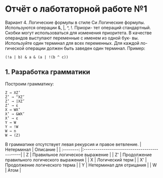 # Отчёт о лаботаторной работе №1

Вариант 4. Логические формулы в стиле Си
Логические формулы. Используются операции &, |, ^, !. Приори- тет операций стандартный. Скобки могут использоваться для изменения приоритета.
В качестве операндов выступают переменные с именем из одной бук- вы. Используйте один терминал для всех переменных. Для каждой ло- гической операции должен быть заведен один терминал.
Пример:
```
(!a | b) & a & (a | !(b ^ c))
```

## 1. Разработка грамматики

Построим грамматику:
```
Z → XZ’
Z’ → ^XZ’
Z’ → |XZ’
Z’ → ε
X → WX’
X’ → &WX’
X’ → ε
Y → W
Y → !W
W → n
W → (Z)
```
В грамматике отсутствует левая рекурсия и правое ветвление.
| Нетерминал | Описание                                      |
| :--------: |:----------------------------------------------|
| Z          | Правильное логическое выражение               |
| Z'         | Продолжение правильного логического выражения |
| X          | Логический терм                               |
| X'         | Продолжение логического терма                 |
| Y          | Нетерминал для отрицания                      |
| W          | Атом                                          |